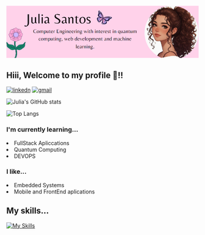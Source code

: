 
![About me: Computer Engineering with interest in quantum computing, web development and machine learning.](me.png)
## Hiii, Welcome to my profile 👋!!
[![linkedn](https://img.shields.io/badge/LinkedIn-0077B5?style=for-the-badge&logo=linkedin&logoColor=white)](https://www.linkedin.com/in/julia-santos-511900256/)
[![gmail](https://img.shields.io/badge/Gmail-D14836?style=for-the-badge&logo=gmail&logoColor=white)](mailto:juliasantos7652@gmail.com)


![Julia's GitHub stats](https://github-readme-stats.vercel.app/api?username=jsvictorias&show_icons=true&theme=dracula)

![Top Langs](https://github-readme-stats.vercel.app/api/top-langs/?username=jsvictorias&hide_progress=true)

### I'm currently learning...
<li> FullStack Apliccations
<li> Quantum Computing
<li> DEVOPS 

### I like...
<li> Embedded Systems
<li> Mobile and FrontEnd aplications

## My skills...
[![My Skills](https://skillicons.dev/icons?i=js,html,css,arduino,java,nodejs,react,git,firebase,python,figma,&theme=light)](https://skillicons.dev)





